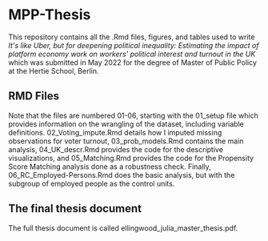 # MPP-Thesis
This repository contains all the .Rmd files, figures, and tables used to write *It's like Uber, but for deepening political inequality: Estimating the impact of platform economy work on workers' political interest and turnout in the UK* which was submitted in May 2022 for the degree of Master of Public Policy at the Hertie School, Berlin. 

## RMD Files
Note that the files are numbered 01-06, starting with the 01_setup file which provides information on the wrangling of the dataset, including variable definitions. 02_Voting_impute.Rmd details how I imputed missing observations for voter turnout, 03_prob_models.Rmd contains the main analysis, 04_UK_descr.Rmd provides the code for the descriptive visualizations, and 05_Matching.Rmd provides the code for the Propensity Score Matching analysis done as a robustness check. Finally, 06_RC_Employed-Persons.Rmd does the basic analysis, but with the subgroup of employed people as the control units. 

## The final thesis document
The full thesis document is called ellingwood_julia_master_thesis.pdf.
